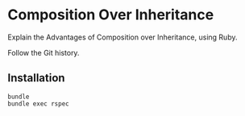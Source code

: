# Composition Over Inheritance

Explain the Advantages of Composition over Inheritance, using Ruby.

Follow the Git history.

## Installation

    bundle
    bundle exec rspec
